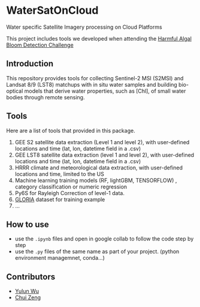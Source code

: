 # WaterSatOnCloud
Water specific Satellite Imagery processing on Cloud Platforms

This project includes tools we developed when attending the [Harmful Algal Bloom Detection Challenge](https://www.drivendata.org/competitions/143/tick-tick-bloom/)

## Introduction
This repository provides tools for collecting Sentinel-2 MSI (S2MSI) and Landsat 8/9 (LST8) matchups with in situ water samples and building bio-optical models that derive water properties, such as [Chl], of small water bodies through remote sensing.


## Tools
Here are a list of tools that provided in this package.

1. GEE S2 satellite data extraction (Level 1 and level 2), with user-defined locations and time (lat, lon, datetime field in a .csv)
2. GEE LST8 satellite data extraction (level 1 and level 2), with user-defined locations and time (lat, lon, datetime field in a .csv)
3. HRRR climate and meteorological data extraction, with user-defined locations and time, limited to the US   
4. Machine learning training models (RF, lightGBM, TENSORFLOW) , category classification or numeric regression
5. Py6S for Rayleigh Correction of level-1 data.
6. [GLORIA](https://www.nature.com/articles/s41597-023-01973-y) dataset for training example
7. ...

## How to use

- use the `.ipynb` files and open in google collab to follow the code step by step
- use the `.py` files of the same name as part of your project. (python environment managemnet, conda...)

## Contributors
- [Yulun Wu ](Yulun.Wu@uottawa.ca)
- [Chui Zeng](chqzeng@gmail.com)


